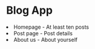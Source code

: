 # Blog App

<li>Homepage  - At least ten posts</li>
<li>Post page - Post details</li>
<li>About us - About yourself</li>

